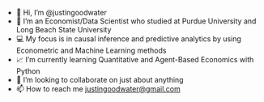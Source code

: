 - 👋 Hi, I’m @justingoodwater
- 👀 I’m an Economist/Data Scientist who studied at Purdue University and Long Beach State University
- 💻 My focus is in causal inference and predictive analytics by using Econometric and Machine Learning methods
- 📈 I’m currently learning Quantitative and Agent-Based Economics with Python
- 👊 I’m looking to collaborate on just about anything
- 📫 How to reach me justingoodwater@gmail.com

<!---
justingoodwater/justingoodwater is a ✨ special ✨ repository because its `README.md` (this file) appears on your GitHub profile.
You can click the Preview link to take a look at your changes.
--->
